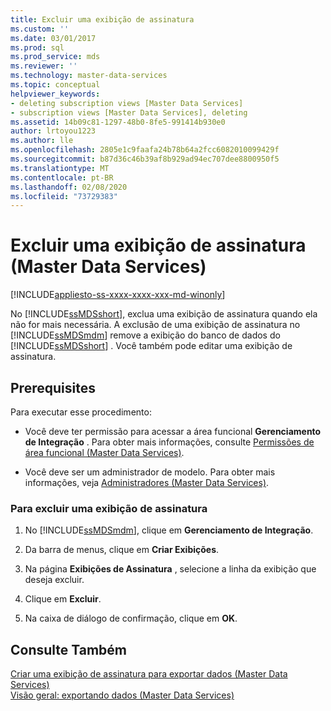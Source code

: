 ```yaml
---
title: Excluir uma exibição de assinatura
ms.custom: ''
ms.date: 03/01/2017
ms.prod: sql
ms.prod_service: mds
ms.reviewer: ''
ms.technology: master-data-services
ms.topic: conceptual
helpviewer_keywords:
- deleting subscription views [Master Data Services]
- subscription views [Master Data Services], deleting
ms.assetid: 14b09c81-1297-48b0-8fe5-991414b930e0
author: lrtoyou1223
ms.author: lle
ms.openlocfilehash: 2805e1c9faafa24b78b64a2fcc6082010099429f
ms.sourcegitcommit: b87d36c46b39af8b929ad94ec707dee8800950f5
ms.translationtype: MT
ms.contentlocale: pt-BR
ms.lasthandoff: 02/08/2020
ms.locfileid: "73729383"
---
```

# <a name="delete-a-subscription-view-master-data-services"></a>Excluir uma exibição de assinatura (Master Data Services)

[!INCLUDE[appliesto-ss-xxxx-xxxx-xxx-md-winonly](../includes/appliesto-ss-xxxx-xxxx-xxx-md-winonly.md)]

  No [!INCLUDE[ssMDSshort](../includes/ssmdsshort-md.md)], exclua uma exibição de assinatura quando ela não for mais necessária. A exclusão de uma exibição de assinatura no [!INCLUDE[ssMDSmdm](../includes/ssmdsmdm-md.md)] remove a exibição do banco de dados do [!INCLUDE[ssMDSshort](../includes/ssmdsshort-md.md)] . Você também pode editar uma exibição de assinatura.  
  
## <a name="prerequisites"></a>Prerequisites  
 Para executar esse procedimento:  
  
-   Você deve ter permissão para acessar a área funcional **Gerenciamento de Integração** . Para obter mais informações, consulte [Permissões de área funcional &#40;Master Data Services&#41;](../master-data-services/functional-area-permissions-master-data-services.md).  
  
-   Você deve ser um administrador de modelo. Para obter mais informações, veja [Administradores &#40;Master Data Services&#41;](../master-data-services/administrators-master-data-services.md).  
  
### <a name="to-delete-a-subscription-view"></a>Para excluir uma exibição de assinatura  
  
1.  No [!INCLUDE[ssMDSmdm](../includes/ssmdsmdm-md.md)], clique em **Gerenciamento de Integração**.  
  
2.  Da barra de menus, clique em **Criar Exibições**.  
  
3.  Na página **Exibições de Assinatura** , selecione a linha da exibição que deseja excluir.  
  
4.  Clique em **Excluir**.  
  
5.  Na caixa de diálogo de confirmação, clique em **OK**.  
  
## <a name="see-also"></a>Consulte Também  
 [Criar uma exibição de assinatura para exportar dados &#40;Master Data Services&#41;](../master-data-services/create-a-subscription-view-to-export-data-master-data-services.md)   
 [Visão geral: exportando dados &#40;Master Data Services&#41;](../master-data-services/overview-exporting-data-master-data-services.md)  
  
  
